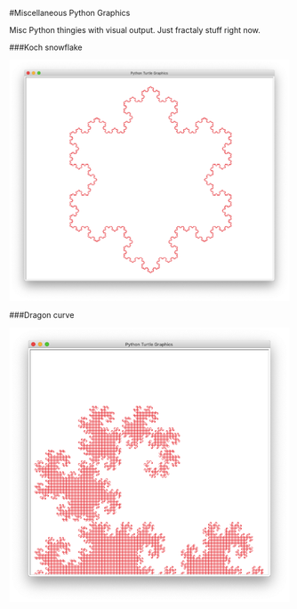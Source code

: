 #Miscellaneous Python Graphics

Misc Python thingies with visual output. Just fractaly stuff right now.

###Koch snowflake

![Koch snowflake to depth 5](/koch/snowflake-d5-s300.png)

###Dragon curve

![Dragon curve](/dragon/dragon-s4.png)
